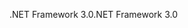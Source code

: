 <span data-ttu-id="c59fc-101">.NET Framework 3.0</span><span class="sxs-lookup"><span data-stu-id="c59fc-101">.NET Framework 3.0</span></span>